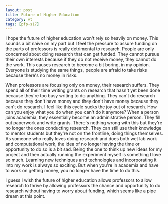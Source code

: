 ```yaml
---
layout: post
title: Future of Higher Education
category: vt
tags: [pfp-s17]
---
```


I hope the future of higher education won't rely so heavily on money. This sounds a bit naive on my part but I feel the pressure to assure funding on the parts of professors is really detrimental to research. People are only concerned about doing research that can get funded. They cannot pursue their own interests because if they do not receive money, they cannot do the work. This causes research to become a bit boring, in my opinion. Everyone is studying the same things, people are afraid to take risks because there's no money in risks. 

When professors are focusing only on money, their research suffers. They spend all of their time writing grants on research that hasn't yet been done because they're too busy writing to do anything. They can't do research because they don't have money and they don't have money because they can't do research. I feel like this cycle sucks the joy out of research. How can you enjoy what you do when you can't do it anymore? When a person joins academia, they essentially become an administrative person. They fill out paperwork and write grants. There's nothing wrong with this but they're no longer the ones conducting research. They can still use their knowledge to mentor students but they're not on the frontline, doing things themselves. As someone who really loves doing research and does both wet lab work and computational work, the idea of no longer having the time or opportunity to do so is a bit sad. Being the one to think up new ideas for my project and then actually running the experiment myself is something I love so much. Learning new techniques and technologies and incorporating it into my work is always so exciting. But when you're in academia and have to work on getting money, you no longer have the time to do this. 

I guess I wish the future of higher education allows professors to allow research to thrive by allowing professors the chance and opportunity to do research without having to worry about funding, which seems like a pipe dream at this point. 
